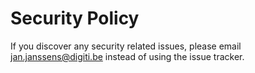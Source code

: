 # Security Policy

If you discover any security related issues, please email jan.janssens@digiti.be instead of using the issue tracker.

